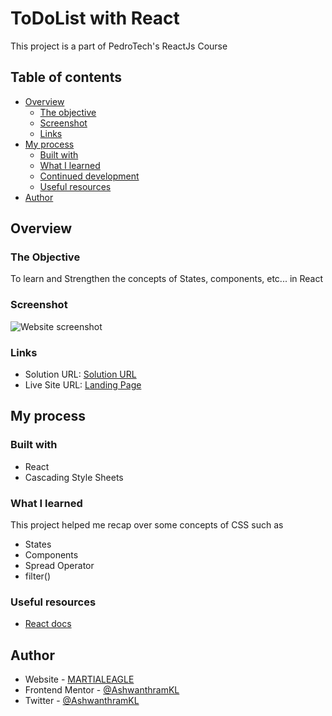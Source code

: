 # ToDoList with React

This project is a part of PedroTech's ReactJs Course

## Table of contents

- [Overview](#overview)
  - [The objective](#the-objective)
  - [Screenshot](#screenshot)
  - [Links](#links)
- [My process](#my-process)
  - [Built with](#built-with)
  - [What I learned](#what-i-learned)
  - [Continued development](#continued-development)
  - [Useful resources](#useful-resources)
- [Author](#author)

## Overview

### The Objective

To learn and Strengthen the concepts of States, components, etc... in React

### Screenshot

![Website screenshot](./images/website_screenshot.jpg)

### Links

- Solution URL: [Solution URL](https://github.com/AshwanthramKL/Huddle-landing-page)
- Live Site URL: [Landing Page](https://ashwanthramkl.github.io/Huddle-landing-page/)

## My process

### Built with

- React
- Cascading Style Sheets

### What I learned

This project helped me recap over some concepts of CSS such as

- States
- Components
- Spread Operator
- filter()

### Useful resources

- [React docs](https://react.dev/)

## Author

- Website - [MARTIALEAGLE](https://github.com/AshwanthramKL)
- Frontend Mentor - [@AshwanthramKL](https://www.frontendmentor.io/profile/AshwanthramKL)
- Twitter - [@AshwanthramKL](https://www.twitter.com/AshwanthramKL)
